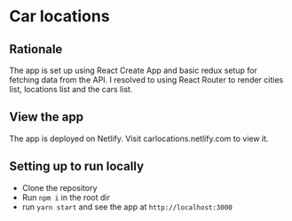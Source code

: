 # Car locations

## Rationale
The app is set up using React Create App and basic redux setup for fetching data from the API. I resolved to using React Router to render cities list, locations list and the cars list.

## View the app
The app is deployed on Netlify. Visit carlocations.netlify.com to view it.

## Setting up to run locally
- Clone the repository
- Run `npm i` in the root dir
- run `yarn start` and see the app at `http://localhost:3000`
